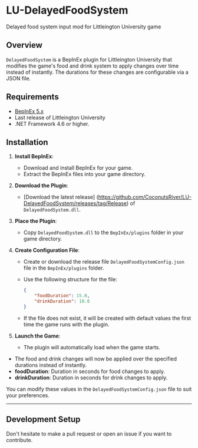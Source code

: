 # LU-DelayedFoodSystem
Delayed food system input mod for Littleington University game 

## Overview

`DelayedFoodSystem` is a BepInEx plugin for Littleington University that modifies the game's food and drink system to apply changes over time instead of instantly. The durations for these changes are configurable via a JSON file.

## Requirements

- [BepInEx 5.x](https://github.com/BepInEx/BepInEx)
- Last release of Littleington University
- .NET Framework 4.6 or higher.

## Installation

1. **Install BepInEx**:
   - Download and install BepInEx for your game.
   - Extract the BepInEx files into your game directory.


2. **Download the Plugin**:
   - [Download the latest release] (https://github.com/CoconutsRiver/LU-DelayedFoodSystem/releases/tag/Release) of `DelayedFoodSystem.dll`.

3. **Place the Plugin**:
   - Copy `DelayedFoodSystem.dll` to the `BepInEx/plugins` folder in your game directory.

4. **Create Configuration File**:
   - Create or download the release file `DelayedFoodSystemConfig.json` file in the `BepInEx/plugins` folder.
   - Use the following structure for the file:

     ```json
     {
         "foodDuration": 15.0,
         "drinkDuration": 10.0
     }
     ```

   - If the file does not exist, it will be created with default values the first time the game runs with the plugin.
  
  
4. **Launch the Game**:
   - The plugin will automatically load when the game starts.
  - The food and drink changes will now be applied over the specified durations instead of instantly.
  - **foodDuration**: Duration in seconds for food changes to apply.
  - **drinkDuration**: Duration in seconds for drink changes to apply.

   You can modify these values in the `DelayedFoodSystemConfig.json` file to suit your preferences.
   
---

## Development Setup

Don't hesitate to make a pull request or open an issue if you want to contribute.



